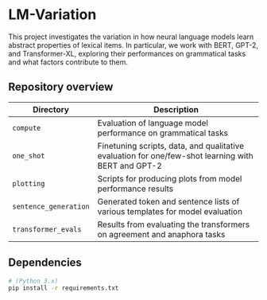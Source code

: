 # LM-Variation

This project investigates the variation in how neural language models learn abstract
properties of lexical items. In particular, we work with BERT, GPT-2, and Transformer-XL,
exploring their performances on grammatical tasks and what factors contribute to them.

## Repository overview
| Directory | Description |
|---|---|
| `compute` | Evaluation of language model performance on grammatical tasks |
| `one_shot` | Finetuning scripts, data, and qualitative evaluation for one/few-shot learning with BERT and GPT-2 |
| `plotting` | Scripts for producing plots from model performance results |
| `sentence_generation` | Generated token and sentence lists of various templates for model evaluation |
| `transformer_evals` | Results from evaluating the transformers on agreement and anaphora tasks |

## Dependencies

```bash
# (Python 3.x)
pip install -r requirements.txt
```
